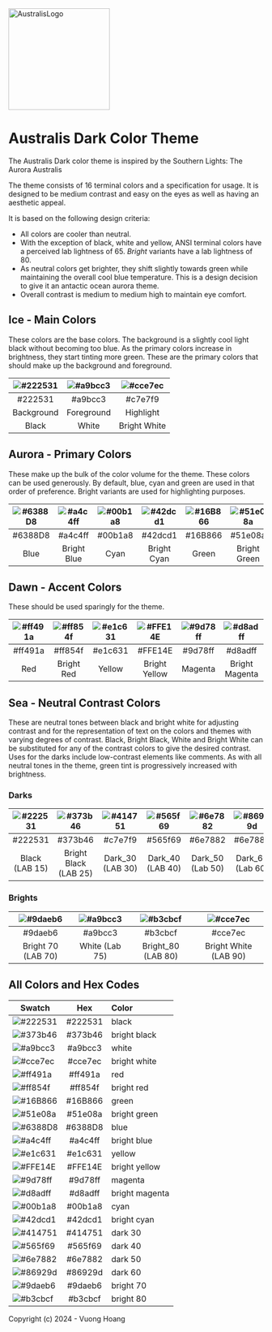 <img src="https://github.com/user-attachments/assets/6aef8556-07d0-4426-bcbe-509734df83ed" alt="AustralisLogo" width="200" />

# Australis Dark Color Theme

The Australis Dark color theme is inspired by the Southern Lights: The Aurora Australis

The theme consists of 16 terminal colors and a specification for usage.  It is designed to be medium contrast and easy on the eyes as well as having an aesthetic appeal.

It is based on the following design criteria:
* All colors are cooler than neutral.
* With the exception of black, white and yellow, ANSI terminal colors have a perceived lab lightness of 65.  *Bright* variants have a lab lightness of 80.
* As neutral colors get brighter, they shift slightly towards green while maintaining the overall cool blue temperature.  This is a design decision to give it an antactic ocean aurora theme.
* Overall contrast is medium to medium high to maintain eye comfort.

## Ice - Main Colors

These colors are the base colors.  The background is a slightly cool light black without becoming too blue.  As the primary colors increase in brightness, they start tinting more green.  These are the primary colors that should make up the background and foreground.

| ![#222531](https://placehold.co/100/222531/222531) | ![#a9bcc3](https://placehold.co/100/a9bcc3/a9bcc3) |![#cce7ec](https://placehold.co/100/cce7ec/cce7ec) |
| :----: | :----: | :----: |
| #222531 | #a9bcc3 | #c7e7f9 |
| Background | Foreground | Highlight |
| Black | White | Bright White |

## Aurora - Primary Colors

These make up the bulk of the color volume for the theme.  These colors can be used generously.  By default, blue, cyan and green are used in that order of preference.  Bright variants are used for highlighting purposes.

| ![#6388D8](https://placehold.co/100/6388D8/6388D8) | ![#a4c4ff](https://placehold.co/100/a4c4ff/a4c4ff) | ![#00b1a8](https://placehold.co/100/00b1a8/00b1a8) | ![#42dcd1](https://placehold.co/100/42dcd1/42dcd1) | ![#16B866](https://placehold.co/100/16B866/16B866) | ![#51e08a](https://placehold.co/100/51e08a/51e08a)  |
| :----: | :----: | :----: |  :----: | :----: | :----: |
| #6388D8 | #a4c4ff | #00b1a8 | #42dcd1 | #16B866 | #51e08a
| Blue | Bright Blue | Cyan | Bright Cyan | Green | Bright Green |

## Dawn - Accent Colors

These should be used sparingly for the theme.

| ![#ff491a](https://placehold.co/100/ff491a/ff491a) | ![#ff854f](https://placehold.co/100/ff854f/ff854f) | ![#e1c631](https://placehold.co/100/e1c631/e1c631) |  ![#FFE14E](https://placehold.co/100/FFE14E/FFE14E) | ![#9d78ff](https://placehold.co/100/9d78ff/9d78ff) | ![#d8adff](https://placehold.co/100/d8adff/d8adff)  |
| :----: | :----: | :----: |  :----: | :----: | :----: |
| #ff491a | #ff854f | #e1c631 | #FFE14E | #9d78ff | #d8adff
| Red  | Bright Red | Yellow | Bright Yellow  | Magenta | Bright Magenta |

## Sea - Neutral Contrast Colors

These are neutral tones between black and bright white for adjusting contrast and for the representation of text on the colors and themes with varying degrees of contrast.  Black, Bright Black, White and Bright White can be substituted for any of the contrast colors to give the desired contrast.  Uses for the darks include low-contrast elements like comments.  As with all neutral tones in the theme, green tint is progressively increased with brightness.

### Darks

| ![#222531](https://placehold.co/100/222531/222531) | ![#373b46](https://placehold.co/100/373b46/373b46) | ![#414751](https://placehold.co/100/414751/414751) | ![#565f69](https://placehold.co/100/565f69/565f69) |  ![#6e7882](https://placehold.co/100/6e7882/6e7882) |   ![#86929d](https://placehold.co/100/86929d/86929d) |
| :----: | :----: | :----: | :----: | :----: | :----: |
| #222531 | #373b46 | #c7e7f9 | #565f69 | #6e7882 | #6e7882 |
| Black (LAB 15) | Bright Black (LAB 25) | Dark_30 (LAB 30) | Dark_40 (LAB 40) | Dark_50 (Lab 50) | Dark_60 (Lab 60)

### Brights

|  ![#9daeb6](https://placehold.co/100/9daeb6/9daeb6) |![#a9bcc3](https://placehold.co/100/a9bcc3/a9bcc3) |       ![#b3cbcf](https://placehold.co/100/b3cbcf/b3cbcf) |  ![#cce7ec](https://placehold.co/100/cce7ec/cce7ec) |
| :----: | :----: | :----: | :----: | 
| #9daeb6 | #a9bcc3 | #b3cbcf | #cce7ec |
| Bright 70 (LAB 70) | White (Lab 75) | Bright_80 (LAB 80) | Bright White (LAB 90) 

## All Colors and Hex Codes
| Swatch | Hex | Color |
| -- | :--: | :-- |
| ![#222531](https://placehold.co/100/222531/222531) | #222531 | black |
| ![#373b46](https://placehold.co/100/373b46/373b46) | #373b46 | bright black |
| ![#a9bcc3](https://placehold.co/100/a9bcc3/a9bcc3) | #a9bcc3 | white |
| ![#cce7ec](https://placehold.co/100/cce7ec/cce7ec) | #cce7ec | bright white |
| ![#ff491a](https://placehold.co/100/ff491a/ff491a) | #ff491a | red |
| ![#ff854f](https://placehold.co/100/ff854f/ff854f) | #ff854f | bright red |
| ![#16B866](https://placehold.co/100/16B866/16B866) | #16B866 | green |
| ![#51e08a](https://placehold.co/100/51e08a/51e08a) | #51e08a | bright green |
| ![#6388D8](https://placehold.co/100/6388D8/6388D8) | #6388D8 | blue |
| ![#a4c4ff](https://placehold.co/100/a4c4ff/a4c4ff) | #a4c4ff | bright blue |
| ![#e1c631](https://placehold.co/100/e1c631/e1c631) | #e1c631 | yellow |
| ![#FFE14E](https://placehold.co/100/FFE14E/FFE14E) | #FFE14E | bright yellow |
| ![#9d78ff](https://placehold.co/100/9d78ff/9d78ff) | #9d78ff | magenta |
| ![#d8adff](https://placehold.co/100/d8adff/d8adff) | #d8adff | bright magenta |
| ![#00b1a8](https://placehold.co/100/00b1a8/00b1a8) | #00b1a8 | cyan |
| ![#42dcd1](https://placehold.co/100/42dcd1/42dcd1) | #42dcd1 | bright cyan |
| ![#414751](https://placehold.co/100/414751/414751) | #414751 | dark 30 |
| ![#565f69](https://placehold.co/100/565f69/565f69) | #565f69 | dark 40 |
| ![#6e7882](https://placehold.co/100/6e7882/6e7882) | #6e7882 | dark 50 |
| ![#86929d](https://placehold.co/100/86929d/86929d) | #86929d | dark 60 |
| ![#9daeb6](https://placehold.co/100/9daeb6/9daeb6) | #9daeb6 | bright 70 |
| ![#b3cbcf](https://placehold.co/100/b3cbcf/b3cbcf) | #b3cbcf | bright 80 |

Copyright (c) 2024 - Vuong Hoang
